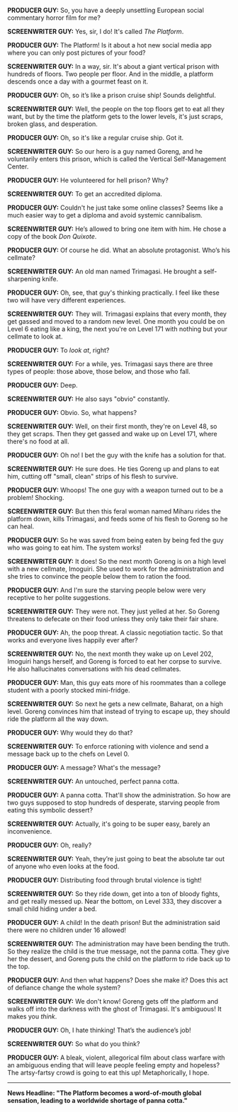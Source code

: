 **PRODUCER GUY:** So, you have a deeply unsettling European social commentary horror film for me?

**SCREENWRITER GUY:** Yes, sir, I do! It's called *The Platform*.

**PRODUCER GUY:** The Platform! Is it about a hot new social media app where you can only post pictures of your food?

**SCREENWRITER GUY:** In a way, sir. It's about a giant vertical prison with hundreds of floors. Two people per floor. And in the middle, a platform descends once a day with a gourmet feast on it.

**PRODUCER GUY:** Oh, so it’s like a prison cruise ship! Sounds delightful.

**SCREENWRITER GUY:** Well, the people on the top floors get to eat all they want, but by the time the platform gets to the lower levels, it's just scraps, broken glass, and desperation.

**PRODUCER GUY:** Oh, so it's like a regular cruise ship. Got it.

**SCREENWRITER GUY:** So our hero is a guy named Goreng, and he voluntarily enters this prison, which is called the Vertical Self-Management Center.

**PRODUCER GUY:** He volunteered for hell prison? Why?

**SCREENWRITER GUY:** To get an accredited diploma.

**PRODUCER GUY:** Couldn't he just take some online classes? Seems like a much easier way to get a diploma and avoid systemic cannibalism.

**SCREENWRITER GUY:** He’s allowed to bring one item with him. He chose a copy of the book *Don Quixote*.

**PRODUCER GUY:** Of course he did. What an absolute protagonist. Who’s his cellmate?

**SCREENWRITER GUY:** An old man named Trimagasi. He brought a self-sharpening knife.

**PRODUCER GUY:** Oh, see, that guy's thinking practically. I feel like these two will have very different experiences.

**SCREENWRITER GUY:** They will. Trimagasi explains that every month, they get gassed and moved to a random new level. One month you could be on Level 6 eating like a king, the next you're on Level 171 with nothing but your cellmate to look at.

**PRODUCER GUY:** To *look at*, right?

**SCREENWRITER GUY:** For a while, yes. Trimagasi says there are three types of people: those above, those below, and those who fall.

**PRODUCER GUY:** Deep.

**SCREENWRITER GUY:** He also says "obvio" constantly.

**PRODUCER GUY:** Obvio. So, what happens?

**SCREENWRITER GUY:** Well, on their first month, they're on Level 48, so they get scraps. Then they get gassed and wake up on Level 171, where there's no food at all.

**PRODUCER GUY:** Oh no! I bet the guy with the knife has a solution for that.

**SCREENWRITER GUY:** He sure does. He ties Goreng up and plans to eat him, cutting off "small, clean" strips of his flesh to survive.

**PRODUCER GUY:** Whoops! The one guy with a weapon turned out to be a problem! Shocking.

**SCREENWRITER GUY:** But then this feral woman named Miharu rides the platform down, kills Trimagasi, and feeds some of his flesh to Goreng so he can heal.

**PRODUCER GUY:** So he was saved from being eaten by being fed the guy who was going to eat him. The system works!

**SCREENWRITER GUY:** It does! So the next month Goreng is on a high level with a new cellmate, Imoguiri. She used to work for the administration and she tries to convince the people below them to ration the food.

**PRODUCER GUY:** And I'm sure the starving people below were very receptive to her polite suggestions.

**SCREENWRITER GUY:** They were not. They just yelled at her. So Goreng threatens to defecate on their food unless they only take their fair share.

**PRODUCER GUY:** Ah, the poop threat. A classic negotiation tactic. So that works and everyone lives happily ever after?

**SCREENWRITER GUY:** No, the next month they wake up on Level 202, Imoguiri hangs herself, and Goreng is forced to eat her corpse to survive. He also hallucinates conversations with his dead cellmates.

**PRODUCER GUY:** Man, this guy eats more of his roommates than a college student with a poorly stocked mini-fridge.

**SCREENWRITER GUY:** So next he gets a new cellmate, Baharat, on a high level. Goreng convinces him that instead of trying to escape up, they should ride the platform all the way down.

**PRODUCER GUY:** Why would they do that?

**SCREENWRITER GUY:** To enforce rationing with violence and send a message back up to the chefs on Level 0.

**PRODUCER GUY:** A message? What's the message?

**SCREENWRITER GUY:** An untouched, perfect panna cotta.

**PRODUCER GUY:** A panna cotta. That'll show the administration. So how are two guys supposed to stop hundreds of desperate, starving people from eating this symbolic dessert?

**SCREENWRITER GUY:** Actually, it's going to be super easy, barely an inconvenience.

**PRODUCER GUY:** Oh, really?

**SCREENWRITER GUY:** Yeah, they’re just going to beat the absolute tar out of anyone who even looks at the food.

**PRODUCER GUY:** Distributing food through brutal violence is tight!

**SCREENWRITER GUY:** So they ride down, get into a ton of bloody fights, and get really messed up. Near the bottom, on Level 333, they discover a small child hiding under a bed.

**PRODUCER GUY:** A child! In the death prison! But the administration said there were no children under 16 allowed!

**SCREENWRITER GUY:** The administration may have been bending the truth. So they realize the child is the true message, not the panna cotta. They give her the dessert, and Goreng puts the child on the platform to ride back up to the top.

**PRODUCER GUY:** And then what happens? Does she make it? Does this act of defiance change the whole system?

**SCREENWRITER GUY:** We don't know! Goreng gets off the platform and walks off into the darkness with the ghost of Trimagasi. It's ambiguous! It makes you *think*.

**PRODUCER GUY:** Oh, I hate thinking! That’s the audience’s job!

**SCREENWRITER GUY:** So what do you think?

**PRODUCER GUY:** A bleak, violent, allegorical film about class warfare with an ambiguous ending that will leave people feeling empty and hopeless? The artsy-fartsy crowd is going to eat this up! Metaphorically, I hope.

***

**News Headline: "The Platform becomes a word-of-mouth global sensation, leading to a worldwide shortage of panna cotta."**